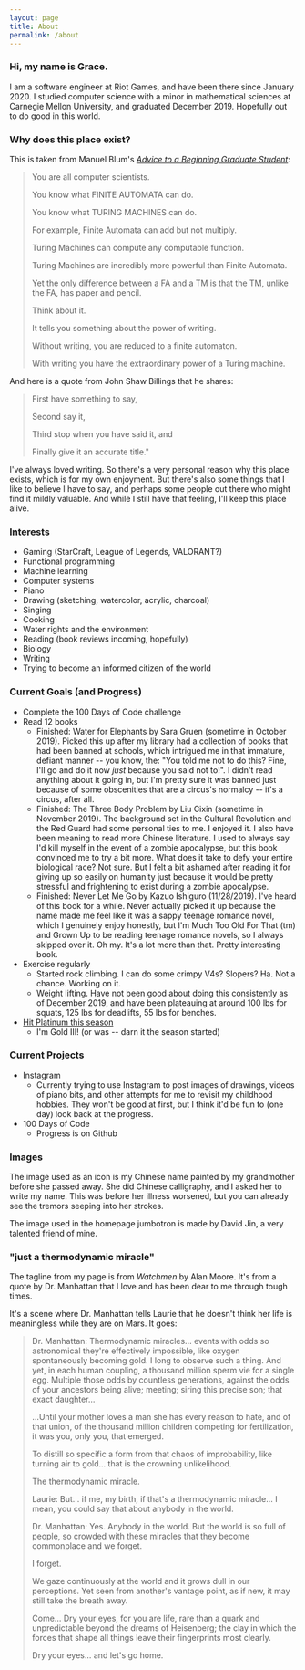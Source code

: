 ```yaml
---
layout: page
title: About
permalink: /about
---
```


### Hi, my name is Grace.

I am a software engineer at Riot Games, and have been there since January 2020. I
studied computer science with a minor in mathematical sciences at Carnegie
Mellon University, and graduated December 2019. Hopefully out to do good in this world.

### Why does this place exist?

This is taken from Manuel Blum's [_Advice to a Beginning Graduate Student_](https://www.cs.cmu.edu/~mblum/research/pdf/grad.html):

> You are all computer scientists.
>
> You know what FINITE AUTOMATA can do.
>
> You know what TURING MACHINES can do.
>
> For example, Finite Automata can add but not multiply.
>
> Turing Machines can compute any computable function.
>
> Turing Machines are incredibly more powerful than Finite Automata.
>
> Yet the only difference between a FA and a TM is that the TM, unlike the FA, has paper and pencil.
>
> Think about it.
>
> It tells you something about the power of writing.
>
> Without writing, you are reduced to a finite automaton.
>
> With writing you have the extraordinary power of a Turing machine.

And here is a quote from John Shaw Billings that he shares:

> First have something to say,
>
> Second say it,
>
> Third stop when you have said it, and
>
> Finally give it an accurate title."

I've always loved writing. So there's a very personal reason why this place exists, which is for my own enjoyment.
But there's also some things that I like to believe I have to say, and perhaps some people out there who might
find it mildly valuable. And while I still have that feeling, I'll keep this place alive.

### Interests

- Gaming (StarCraft, League of Legends, VALORANT?)
- Functional programming
- Machine learning
- Computer systems
- Piano
- Drawing (sketching, watercolor, acrylic, charcoal)
- Singing
- Cooking
- Water rights and the environment
- Reading (book reviews incoming, hopefully)
- Biology
- Writing
- Trying to become an informed citizen of the world

### Current Goals (and Progress)

- Complete the 100 Days of Code challenge
- Read 12 books
  - Finished: Water for Elephants by Sara Gruen (sometime in October 2019). Picked this up
  after my library had a collection of books that had been banned at schools, which intrigued
  me in that immature, defiant manner -- you know, the: "You told me not to do this? Fine, I'll go and do it now _just_ because you said not to!". I didn't
  read anything about it going in, but I'm pretty sure it was banned just because of
  some obscenities that are a circus's normalcy -- it's a circus, after all.
  - Finished: The Three Body Problem by Liu Cixin (sometime in November 2019). The background set in
  the Cultural Revolution and the Red Guard had some personal ties to me. I enjoyed it. I also have
  been meaning to read more Chinese literature. I used to always say I'd kill myself in the event of a
  zombie apocalypse, but this book convinced me to try a bit more. What does it take to defy your
  entire biological race? Not sure. But I felt a bit ashamed after reading it for giving up
  so easily on humanity just because it would be pretty stressful and frightening to exist
  during a zombie apocalypse.
  - Finished: Never Let Me Go by Kazuo Ishiguro (11/28/2019). I've heard of this book for a while.
  Never actually picked it up because the name made me feel like it was a sappy teenage romance novel,
  which I genuinely enjoy honestly, but I'm Much Too Old For That (tm) and Grown Up to be reading
  teenage romance novels, so I always skipped over it. Oh my. It's a lot more than that. Pretty interesting
  book.
- Exercise regularly
  - Started rock climbing. I can do some crimpy V4s? Slopers? Ha. Not a chance.
  Working on it.
  - Weight lifting. Have not been good about doing this consistently as of December 2019, and have been
  plateauing at around 100 lbs for squats, 125 lbs for deadlifts, 55 lbs for benches.
- [Hit Platinum this season](https://na.op.gg/summoner/userName=Riot+Gyudon)
  - I'm Gold III! (or was -- darn it the season started)

### Current Projects

- Instagram
  - Currently trying to use Instagram to post images of drawings, videos of piano bits, and other attempts
  for me to revisit my childhood hobbies. They won't be good at first, but I think it'd be fun to (one day) look back at the progress.
- 100 Days of Code
  - Progress is on Github

### Images

The image used as an icon is my Chinese name painted by my grandmother before she passed away. She did Chinese calligraphy, and I asked her to write my name. This was before her illness worsened, but you can already see the tremors seeping into her strokes.

The image used in the homepage jumbotron is made by David Jin, a very talented friend of mine.

### "just a thermodynamic miracle"

The tagline from my page is from _Watchmen_ by Alan Moore. It's from a quote by Dr. Manhattan that I love and has been dear to me through tough times.

It's a scene where Dr. Manhattan tells Laurie that he doesn't think her life is meaningless while they are on Mars. It goes:

> Dr. Manhattan: Thermodynamic miracles... events with odds so astronomical they're effectively impossible, like oxygen spontaneously becoming gold. I long to observe such a thing.
> And yet, in each human coupling, a thousand million sperm vie for a single egg. Multiple those odds by countless generations, against the odds of your ancestors being alive; meeting; siring this precise son; that exact daughter...
>
> ...Until your mother loves a man she has every reason to hate, and of that union, of the thousand million children competing for fertilization, it was you, only you, that emerged.
>
> To distill so specific a form from that chaos of improbability, like turning air to gold... that is the crowning unlikelihood.
>
> The thermodynamic miracle.
>
> Laurie: But... if me, my birth, if that's a thermodynamic miracle... I mean, you could say that about anybody in the world.
>
> Dr. Manhattan: Yes. Anybody in the world. But the world is so full of people, so crowded with these miracles that they become commonplace and we forget.
>
> I forget.
>
> We gaze continuously at the world and it grows dull in our perceptions. Yet seen from another's vantage point, as if new, it may still take the breath away.
>
> Come... Dry your eyes, for you are life, rare than a quark and unpredictable beyond the dreams of Heisenberg; the clay in which the forces that shape all things leave their fingerprints most clearly.
>
> Dry your eyes... and let's go home.
